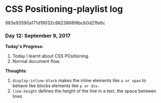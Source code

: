 # CSS Positioning-playlist log

983e93590a171d19032c8823868f8bcb0d21fe6c
### Day 12: September 9, 2017    

**Today's Progress**:   
1. Today I learnt about CSS POsitioning.  
2. Normal document flow.   
 

**Thoughts**:     
1. `display:inline-block` makes the inline elements like `a or span` to behave like blocks elements like `p or div`.  
2.  `line-height` defines the height of the line in a text, the space between lines